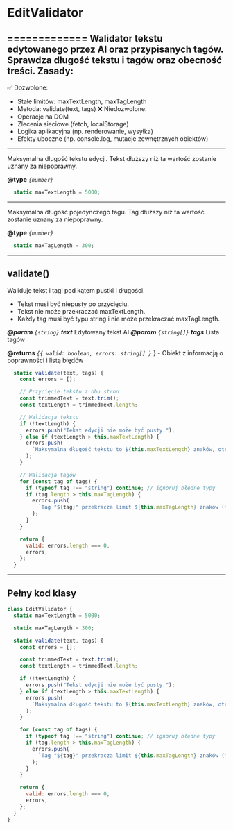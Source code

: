 # EditValidator

=============
Walidator tekstu edytowanego przez AI oraz przypisanych tagów.
Sprawdza długość tekstu i tagów oraz obecność treści.
Zasady:
-------
✅ Dozwolone:
  - Stałe limitów: maxTextLength, maxTagLength
  - Metoda: validate(text, tags)
❌ Niedozwolone:
  - Operacje na DOM
  - Zlecenia sieciowe (fetch, localStorage)
  - Logika aplikacyjna (np. renderowanie, wysyłka)
  - Efekty uboczne (np. console.log, mutacje zewnętrznych obiektów)

---

Maksymalna długość tekstu edycji.
Tekst dłuższy niż ta wartość zostanie uznany za niepoprawny.

**@type** *`{number}`*

```javascript
  static maxTextLength = 5000;
```

---

Maksymalna długość pojedynczego tagu.
Tag dłuższy niż ta wartość zostanie uznany za niepoprawny.

**@type** *`{number}`*

```javascript
  static maxTagLength = 300;
```

---

## validate()

Waliduje tekst i tagi pod kątem pustki i długości.
- Tekst musi być niepusty po przycięciu.
- Tekst nie może przekraczać maxTextLength.
- Każdy tag musi być typu string i nie może przekraczać maxTagLength.

**_@param_** *`{string}`* _**text**_  Edytowany tekst AI
**_@param_** *`{string[]}`* _**tags**_  Lista tagów

**@returns** *`{{ valid: boolean, errors: string[] }`*  } - Obiekt z informacją o poprawności i listą błędów

```javascript
  static validate(text, tags) {
    const errors = [];

    // Przycięcie tekstu z obu stron
    const trimmedText = text.trim();
    const textLength = trimmedText.length;

    // Walidacja tekstu
    if (!textLength) {
      errors.push("Tekst edycji nie może być pusty.");
    } else if (textLength > this.maxTextLength) {
      errors.push(
        `Maksymalna długość tekstu to ${this.maxTextLength} znaków, otrzymano ${textLength}.`
      );
    }

    // Walidacja tagów
    for (const tag of tags) {
      if (typeof tag !== "string") continue; // ignoruj błędne typy
      if (tag.length > this.maxTagLength) {
        errors.push(
          `Tag "${tag}" przekracza limit ${this.maxTagLength} znaków (ma ${tag.length}).`
        );
      }
    }

    return {
      valid: errors.length === 0,
      errors,
    };
  }
```

---

## Pełny kod klasy
```javascript
class EditValidator {
  static maxTextLength = 5000;

  static maxTagLength = 300;

  static validate(text, tags) {
    const errors = [];

    const trimmedText = text.trim();
    const textLength = trimmedText.length;

    if (!textLength) {
      errors.push("Tekst edycji nie może być pusty.");
    } else if (textLength > this.maxTextLength) {
      errors.push(
        `Maksymalna długość tekstu to ${this.maxTextLength} znaków, otrzymano ${textLength}.`
      );
    }

    for (const tag of tags) {
      if (typeof tag !== "string") continue; // ignoruj błędne typy
      if (tag.length > this.maxTagLength) {
        errors.push(
          `Tag "${tag}" przekracza limit ${this.maxTagLength} znaków (ma ${tag.length}).`
        );
      }
    }

    return {
      valid: errors.length === 0,
      errors,
    };
  }
}
```